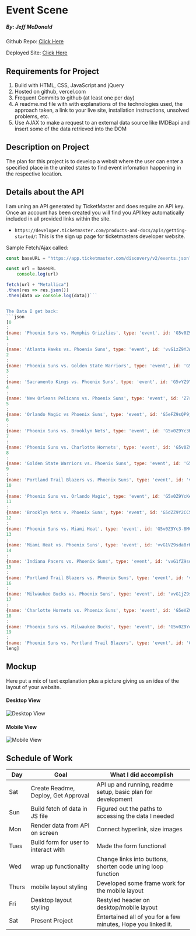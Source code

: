 
# Event Scene
##### By: Jeff McDonald

Github Repo: [Click Here](https://github.com/jeffmcd21/seir-seal-project1/)

Deployed Site: [Click Here](https://seir-seal-project1-tan.vercel.app/)


## Requirements for Project

1. Build with HTML, CSS, JavaScript and jQuery
2. Hosted on github, vercel.com
3. Frequent Commits to github (at least one per day)
4. A readme.md file with with explanations of the technologies used, the approach taken, a link to your live site, installation instructions, unsolved problems, etc.
5. Use AJAX to make a request to an external data source like IMDBapi and insert some of the data retrieved into the DOM


## Description on Project

The plan for this project is to develop a websit where the user can enter a specified place in the united states to find event infomation happening in the respective location.


## Details about the API

I am uning an API generated by TicketMaster and does require an API key. Once an account has been created you will find you API key automatically included in all provided links within the site.

- `https://developer.ticketmaster.com/products-and-docs/apis/getting-started/`: This is the sign up page for ticketmasters developer website.

Sample Fetch/Ajax called:
```js
const baseURL = "https://app.ticketmaster.com/discovery/v2/events.json?size=20&apikey=107CcXtgxDmxSxoIjOucSPDRBTMyB9Gn&keyword="

const url = baseURL 
    console.log(url)

fetch(url + "Metallica")
.then(res => res.json())
.then(data => console.log(data))```


The Data I get back:
```json
[0
: 
{name: 'Phoenix Suns vs. Memphis Grizzlies', type: 'event', id: 'G5v0Z9Yc3BZyy', test: false, url: 'https://www.ticketmaster.com/phoenix-suns-vs-memph…phoenix-arizona-12-02-2023/event/19005F0B52E80E79', …}
1
: 
{name: 'Atlanta Hawks vs. Phoenix Suns', type: 'event', id: 'vvG1zZ9YJwb39L', test: false, url: 'https://www.ticketmaster.com/atlanta-hawks-vs-phoe…atlanta-georgia-02-02-2024/event/0E005F09B26125DF', …}
2
: 
{name: 'Phoenix Suns vs. Golden State Warriors', type: 'event', id: 'G5v0Z9Yc3DYBk', test: false, url: 'https://www.ticketmaster.com/phoenix-suns-vs-golde…phoenix-arizona-12-12-2023/event/19005F0B52EF0E86', …}
3
: 
{name: 'Sacramento Kings vs. Phoenix Suns', type: 'event', id: 'G5vYZ9YBkpvBo', test: false, url: 'https://www.ticketmaster.com/sacramento-kings-vs-p…ento-california-12-22-2023/event/1C005F0E86581E91', …}
4
: 
{name: 'New Orleans Pelicans vs. Phoenix Suns', type: 'event', id: 'Z7r9jZ1AdJ9uK', test: false, url: 'https://www.ticketmaster.com/event/Z7r9jZ1AdJ9uK', …}
5
: 
{name: 'Orlando Magic vs Phoenix Suns', type: 'event', id: 'G5eFZ9sQP9jM0', test: false, url: 'https://www.ticketmaster.com/orlando-magic-vs-phoe…orlando-florida-01-28-2024/event/22005F16A55DCDE4', …}
6
: 
{name: 'Phoenix Suns vs. Brooklyn Nets', type: 'event', id: 'G5v0Z9Yc3HOBF', test: false, url: 'https://www.ticketmaster.com/phoenix-suns-vs-brook…phoenix-arizona-12-13-2023/event/19005F0B52F20E88', …}
7
: 
{name: 'Phoenix Suns vs. Charlotte Hornets', type: 'event', id: 'G5v0Z9YcKv8Bt', test: false, url: 'https://www.ticketmaster.com/phoenix-suns-vs-charl…phoenix-arizona-12-29-2023/event/19005F0B53050EA9', …}
8
: 
{name: 'Golden State Warriors vs. Phoenix Suns', type: 'event', id: 'G5vYZ9svB7-aF', test: false, url: 'https://www.ticketmaster.com/golden-state-warriors…isco-california-02-10-2024/event/1C005F107A121248', …}
9
: 
{name: 'Portland Trail Blazers vs. Phoenix Suns', type: 'event', id: 'vvG1HZ9YN-RJDT', test: false, url: 'https://www.ticketmaster.com/portland-trail-blazer…portland-oregon-12-19-2023/event/0F005F08E1BE6EFF', …}
10
: 
{name: 'Phoenix Suns vs. Orlando Magic', type: 'event', id: 'G5v0Z9YcKe8Bi', test: false, url: 'https://www.ticketmaster.com/phoenix-suns-vs-orlan…phoenix-arizona-12-31-2023/event/19005F0B53090EAC', …}
11
: 
{name: 'Brooklyn Nets v. Phoenix Suns', type: 'event', id: 'G5dZZ9Y2CCSkv', test: false, url: 'https://www.ticketmaster.com/brooklyn-nets-v-phoen…ooklyn-new-york-01-31-2024/event/30005F03CE3B3181', …}
12
: 
{name: 'Phoenix Suns vs. Miami Heat', type: 'event', id: 'G5v0Z9Yc3-8MC', test: false, url: 'https://www.ticketmaster.com/phoenix-suns-vs-miami…phoenix-arizona-01-05-2024/event/19005F0B52850DCE', …}
13
: 
{name: 'Miami Heat vs. Phoenix Suns', type: 'event', id: 'vvG1VZ9sda8rKs', test: false, url: 'https://www.ticketmaster.com/miami-heat-vs-phoenix…s-miami-florida-01-29-2024/event/0D005F10C941E4F1', …}
14
: 
{name: 'Indiana Pacers vs. Phoenix Suns', type: 'event', id: 'vvG1fZ9sdJAAly', test: false, url: 'https://www.ticketmaster.com/indiana-pacers-vs-pho…napolis-indiana-01-26-2024/event/05005F10E6145AF9', …}
15
: 
{name: 'Portland Trail Blazers vs. Phoenix Suns', type: 'event', id: 'vvG1HZ9YN-SUH3', test: false, url: 'https://www.ticketmaster.com/portland-trail-blazer…portland-oregon-01-14-2024/event/0F005F08E1CF6F12', …}
16
: 
{name: 'Milwaukee Bucks vs. Phoenix Suns', type: 'event', id: 'vvG1jZ9sTtWKwe', test: false, url: 'https://www.ticketmaster.com/milwaukee-bucks-vs-ph…aukee-wisconsin-03-17-2024/event/07005F1FE9F53C82', …}
17
: 
{name: 'Charlotte Hornets vs. Phoenix Suns', type: 'event', id: 'G5eVZ9R6mXJ34', test: false, url: 'https://www.ticketmaster.com/charlotte-hornets-vs-…-north-carolina-03-15-2024/event/2D005EF1EEFA6495', …}
18
: 
{name: 'Phoenix Suns vs. Milwaukee Bucks', type: 'event', id: 'G5v0Z9Yc3P8Mr', test: false, url: 'https://www.ticketmaster.com/phoenix-suns-vs-milwa…phoenix-arizona-02-06-2024/event/19005F0B52950DDE', …}
19
: 
{name: 'Phoenix Suns vs. Portland Trail Blazers', type: 'event', id: 'G5v0Z9Yc3T8Bb', test: false, url: 'https://www.ticketmaster.com/phoenix-suns-vs-portl…phoenix-arizona-01-01-2024/event/19005F0B52FD0E98', …}
leng]
```


## Mockup

Here put a mix of text explanation plus a picture giving us an idea of the layout of your website.

#### Desktop View

![Desktop View](https://i.imgur.com/0GqxNxT.png)

#### Mobile View

![Mobile View](https://i.imgur.com/Lh0Pwwo.png)


## Schedule of Work

|Day | Goal | What I did accomplish | 
|----|------|-----------------------|
| Sat | Create Readme, Deploy, Get Approval | API up and running, readme setup, basic plan for development |
| Sun | Build fetch of data in JS file | Figured out the paths to accessing the data I needed |
| Mon | Render data from API on screen | Connect hyperlink, size images |
| Tues| Build form for user to interact with | Made the form functional |
| Wed | wrap up functionality | Change links into buttons, shorten code uning loop function |
|Thurs| mobile layout styling | Developed some frame work for the mobile layout |
| Fri | Desktop layout styling | Restyled header on desktop/mobile layout|
| Sat | Present Project | Entertained all of you for a few minutes, Hope you linked it.|